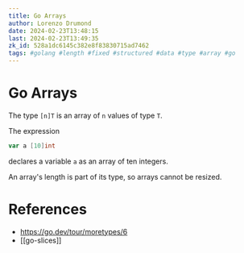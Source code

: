 ```yaml
---
title: Go Arrays
author: Lorenzo Drumond
date: 2024-02-23T13:48:15
last: 2024-02-23T13:49:35
zk_id: 528a1dc6145c382e8f83830715ad7462
tags: #golang #length #fixed #structured #data #type #array #go
---
```



# Go Arrays
The type `[n]T` is an array of `n` values of type `T`.

The expression

```go
var a [10]int
```

declares a variable `a` as an array of ten integers.

An array's length is part of its type, so arrays cannot be resized.

# References
- https://go.dev/tour/moretypes/6
- [[go-slices]]
